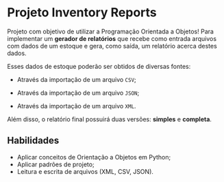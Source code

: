 # Projeto Inventory Reports

Projeto com objetivo de utilizar a Programação Orientada a Objetos! Para implementar um **gerador de relatórios** que recebe como entrada arquivos com dados de um estoque e gera, como saída, um relatório acerca destes dados.

Esses dados de estoque poderão ser obtidos de diversas fontes:

-   Através da importação de um arquivo `CSV`;

-   Através da importação de um arquivo `JSON`;

-   Através da importação de um arquivo `XML`.

Além disso, o relatório final possuirá duas versões: **simples** e **completa**.

## Habilidades

  <ul>
    <li>Aplicar conceitos de Orientação a Objetos em Python;</li>
    <li>Aplicar padrões de projeto;</li>
    <li>Leitura e escrita de arquivos (XML, CSV, JSON).</li>
  </ul>
